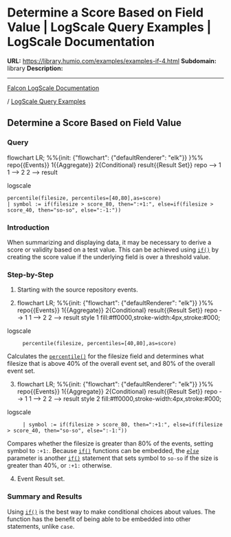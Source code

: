 # Determine a Score Based on Field Value | LogScale Query Examples | LogScale Documentation

**URL:** https://library.humio.com/examples/examples-if-4.html
**Subdomain:** library
**Description:** 

---

[Falcon LogScale Documentation](https://library.humio.com)

/ [LogScale Query Examples](examples.html)

## Determine a Score Based on Field Value

### Query

flowchart LR; %%{init: {"flowchart": {"defaultRenderer": "elk"}} }%% repo{{Events}} 1{{Aggregate}} 2{Conditional} result{{Result Set}} repo --> 1 1 --> 2 2 --> result

logscale
    
    
    percentile(filesize, percentiles=[40,80],as=score)
    | symbol := if(filesize > score_80, then=":+1:", else=if(filesize > score_40, then="so-so", else=":-1:"))

### Introduction

When summarizing and displaying data, it may be necessary to derive a score or validity based on a test value. This can be achieved using [`if()`](https://library.humio.com/data-analysis/functions-if.html) by creating the score value if the underlying field is over a threshold value. 

### Step-by-Step

  1. Starting with the source repository events.

  2. flowchart LR; %%{init: {"flowchart": {"defaultRenderer": "elk"}} }%% repo{{Events}} 1{{Aggregate}} 2{Conditional} result{{Result Set}} repo --> 1 1 --> 2 2 --> result style 1 fill:#ff0000,stroke-width:4px,stroke:#000;

logscale
         
         percentile(filesize, percentiles=[40,80],as=score)

Calculates the [`percentile()`](https://library.humio.com/data-analysis/functions-percentile.html) for the filesize field and determines what filesize that is above 40% of the overall event set, and 80% of the overall event set. 

  3. flowchart LR; %%{init: {"flowchart": {"defaultRenderer": "elk"}} }%% repo{{Events}} 1{{Aggregate}} 2{Conditional} result{{Result Set}} repo --> 1 1 --> 2 2 --> result style 2 fill:#ff0000,stroke-width:4px,stroke:#000;

logscale
         
         | symbol := if(filesize > score_80, then=":+1:", else=if(filesize > score_40, then="so-so", else=":-1:"))

Compares whether the filesize is greater than 80% of the events, setting symbol to `:+1:`. Because [`if()`](https://library.humio.com/data-analysis/functions-if.html) functions can be embedded, the [_`else`_](https://library.humio.com/data-analysis/functions-if.html#query-functions-if-else) parameter is another [`if()`](https://library.humio.com/data-analysis/functions-if.html) statement that sets symbol to `so-so` if the size is greater than 40%, or `:+1:` otherwise. 

  4. Event Result set.




### Summary and Results

Using [`if()`](https://library.humio.com/data-analysis/functions-if.html) is the best way to make conditional choices about values. The function has the benefit of being able to be embedded into other statements, unlike `case`.
